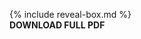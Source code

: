 {% include reveal-box.md %}
<a href="/cv/assets/pdf/cv.pdf" class="reveal-box" style="text-decoration: none; display: block;" target="_blank">
    <b>DOWNLOAD FULL PDF</b>
</a>